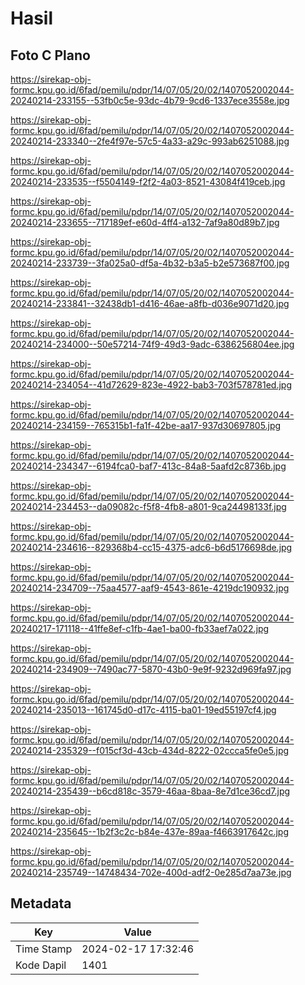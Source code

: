 # Hasil

## Foto C Plano

https://sirekap-obj-formc.kpu.go.id/6fad/pemilu/pdpr/14/07/05/20/02/1407052002044-20240214-233155--53fb0c5e-93dc-4b79-9cd6-1337ece3558e.jpg

https://sirekap-obj-formc.kpu.go.id/6fad/pemilu/pdpr/14/07/05/20/02/1407052002044-20240214-233340--2fe4f97e-57c5-4a33-a29c-993ab6251088.jpg

https://sirekap-obj-formc.kpu.go.id/6fad/pemilu/pdpr/14/07/05/20/02/1407052002044-20240214-233535--f5504149-f2f2-4a03-8521-43084f419ceb.jpg

https://sirekap-obj-formc.kpu.go.id/6fad/pemilu/pdpr/14/07/05/20/02/1407052002044-20240214-233655--717189ef-e60d-4ff4-a132-7af9a80d89b7.jpg

https://sirekap-obj-formc.kpu.go.id/6fad/pemilu/pdpr/14/07/05/20/02/1407052002044-20240214-233739--3fa025a0-df5a-4b32-b3a5-b2e573687f00.jpg

https://sirekap-obj-formc.kpu.go.id/6fad/pemilu/pdpr/14/07/05/20/02/1407052002044-20240214-233841--32438db1-d416-46ae-a8fb-d036e9071d20.jpg

https://sirekap-obj-formc.kpu.go.id/6fad/pemilu/pdpr/14/07/05/20/02/1407052002044-20240214-234000--50e57214-74f9-49d3-9adc-6386256804ee.jpg

https://sirekap-obj-formc.kpu.go.id/6fad/pemilu/pdpr/14/07/05/20/02/1407052002044-20240214-234054--41d72629-823e-4922-bab3-703f578781ed.jpg

https://sirekap-obj-formc.kpu.go.id/6fad/pemilu/pdpr/14/07/05/20/02/1407052002044-20240214-234159--765315b1-fa1f-42be-aa17-937d30697805.jpg

https://sirekap-obj-formc.kpu.go.id/6fad/pemilu/pdpr/14/07/05/20/02/1407052002044-20240214-234347--6194fca0-baf7-413c-84a8-5aafd2c8736b.jpg

https://sirekap-obj-formc.kpu.go.id/6fad/pemilu/pdpr/14/07/05/20/02/1407052002044-20240214-234453--da09082c-f5f8-4fb8-a801-9ca24498133f.jpg

https://sirekap-obj-formc.kpu.go.id/6fad/pemilu/pdpr/14/07/05/20/02/1407052002044-20240214-234616--829368b4-cc15-4375-adc6-b6d5176698de.jpg

https://sirekap-obj-formc.kpu.go.id/6fad/pemilu/pdpr/14/07/05/20/02/1407052002044-20240214-234709--75aa4577-aaf9-4543-861e-4219dc190932.jpg

https://sirekap-obj-formc.kpu.go.id/6fad/pemilu/pdpr/14/07/05/20/02/1407052002044-20240217-171118--41ffe8ef-c1fb-4ae1-ba00-fb33aef7a022.jpg

https://sirekap-obj-formc.kpu.go.id/6fad/pemilu/pdpr/14/07/05/20/02/1407052002044-20240214-234909--7490ac77-5870-43b0-9e9f-9232d969fa97.jpg

https://sirekap-obj-formc.kpu.go.id/6fad/pemilu/pdpr/14/07/05/20/02/1407052002044-20240214-235013--161745d0-d17c-4115-ba01-19ed55197cf4.jpg

https://sirekap-obj-formc.kpu.go.id/6fad/pemilu/pdpr/14/07/05/20/02/1407052002044-20240214-235329--f015cf3d-43cb-434d-8222-02ccca5fe0e5.jpg

https://sirekap-obj-formc.kpu.go.id/6fad/pemilu/pdpr/14/07/05/20/02/1407052002044-20240214-235439--b6cd818c-3579-46aa-8baa-8e7d1ce36cd7.jpg

https://sirekap-obj-formc.kpu.go.id/6fad/pemilu/pdpr/14/07/05/20/02/1407052002044-20240214-235645--1b2f3c2c-b84e-437e-89aa-f4663917642c.jpg

https://sirekap-obj-formc.kpu.go.id/6fad/pemilu/pdpr/14/07/05/20/02/1407052002044-20240214-235749--14748434-702e-400d-adf2-0e285d7aa73e.jpg


## Metadata

| Key        | Value               |
| ---------- | ------------------- |
| Time Stamp | 2024-02-17 17:32:46 |
| Kode Dapil | 1401                |



